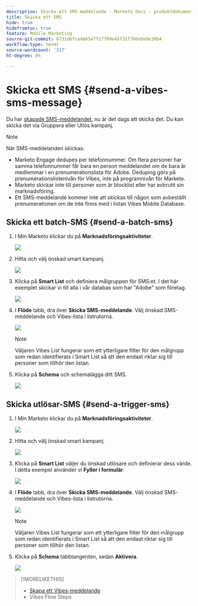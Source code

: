 ```yaml
---
description: Skicka ett SMS-meddelande - Marketo Docs - produktdokumentation
title: Skicka ett SMS
hide: true
hidefromtoc: true
feature: Mobile Marketing
source-git-commit: 6731d6fca4b6547f1f709e45f32f766e0e0e30b4
workflow-type: tm+mt
source-wordcount: '317'
ht-degree: 0%

---
```


# Skicka ett SMS {#send-a-vibes-sms-message}

Du har [skapade SMS-meddelandet](/help/marketo/product-docs/mobile-marketing/vibes-sms-messages/create-an-sms-message-2.md), nu är det dags att skicka det. Du kan skicka det via Gruppera eller Utlös kampanj.

>[!NOTE]
>
>När SMS-meddelanden skickas:
>
>* Marketo Engage dedupes per telefonnummer. Om flera personer har samma telefonnummer får bara en person meddelandet om de bara är medlemmar i en prenumerationslista för Adobe. Deduping görs på prenumerationslistenivån för Vibes, inte på programnivån för Marketo.
>* Marketo skickar inte till personer som är blocklist eller har avbrutit sin marknadsföring.
>* Ett SMS-meddelande kommer inte att skickas till någon som avbeställt prenumerationen om de inte finns med i listan Vibes Mobile Database.

## Skicka ett batch-SMS {#send-a-batch-sms}

1. I Min Marketo klickar du på **Marknadsföringsaktiviteter**.

   ![](assets/send-an-sms-message-1.png)

1. Hitta och välj önskad smart kampanj.

   ![](assets/send-an-sms-message-2.png)

1. Klicka på **Smart List** och definiera målgruppen för SMS:et. I det här exemplet skickar vi till alla i vår databas som har &quot;Adobe&quot; som företag.

   ![](assets/send-an-sms-message-3.png)

1. I **Flöde** tabb, dra över **Skicka SMS-meddelande**. Välj önskad SMS-meddelande och Vibes-lista i listrutorna.

   ![](assets/send-an-sms-message-4.png)

   >[!NOTE]
   >
   >Väljaren Vibes List fungerar som ett ytterligare filter för den målgrupp som redan identifierats i Smart List så att den endast riktar sig till personer som tillhör den listan.

1. Klicka på **Schema** och schemalägga ditt SMS.

   ![](assets/send-an-sms-message-5.png)

## Skicka utlösar-SMS {#send-a-trigger-sms}

1. I Min Marketo klickar du på **Marknadsföringsaktiviteter**.

   ![](assets/send-an-sms-message-6.png)

1. Hitta och välj önskad smart kampanj.

   ![](assets/send-an-sms-message-7.png)

1. Klicka på **Smart List** väljer du önskad utlösare och definierar dess värde. I detta exempel använder vi **Fyller i formulär**.

   ![](assets/send-an-sms-message-8.png)

1. I **Flöde** tabb, dra över **Skicka SMS-meddelande**. Välj önskad SMS-meddelande och Vibes-lista i listrutorna.

   ![](assets/send-an-sms-message-9.png)

   >[!NOTE]
   >
   >Väljaren Vibes List fungerar som ett ytterligare filter för den målgrupp som redan identifierats i Smart List så att den endast riktar sig till personer som tillhör den listan.

1. Klicka på **Schema** tabbtangenten, sedan **Aktivera**.

   ![](assets/send-an-sms-message-10.png)

>[!MORELIKETHIS]
>
>* [Skapa ett Vibes-meddelande](/help/marketo/product-docs/mobile-marketing/vibes-sms-messages/create-a-vibes-sms-message.md)
>* Vibes Flow Steps

